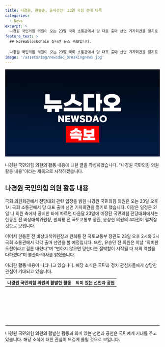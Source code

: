 ```yaml
---
title: 나경원, 한동훈, 출마선언! 23일 국힘 전대 대목
categories:
  - News
excerpt: >
  나경원 국민의힘 의원이 오는 23일 국회 소통관에서 당 대표 출마 선언 기자회견을 열기로 했다. 다음달 23일로 예정된 국민의힘 전당대회는 한동훈, 원희룡, 윤상현 의원의 4파전이 예상되며, 각각의 출마선언이 예정돼 있다. 유승민 전 의원은 불출마 의사를 밝히며 "변하지 않으면 망한다는 절박함이 시작될 때 역할을 다하겠다"고 전했다.
feature_text: >
  ## koreablockchain 실시간 뉴스 속보입니다.

  나경원 국민의힘 의원이 오는 23일 국회 소통관에서 당 대표 출마 선언 기자회견을 열기로 했다. 다음달 23일로 예정된 국민의힘 전당대회는 한동훈, 원희룡, 윤상현 의원의 4파전이 예상되며, 각각의 출마선언이 예정돼 있다. 유승민 전 의원은 불출마 의사를 밝히며 "변하지 않으면 망한다는 절박함이 시작될 때 역할을 다하겠다"고 전했다.
image: '/assets/img/newsdao_breakingnews.jpg'
---
```


<p><img src="/assets/img/newsdao_breakingnews.jpg" alt="koreablockchain 속보" /></p>

<p>나경원 국민의힘 의원의 활동 내용에 대한 글을 작성하겠습니다. "나경원 국민의힘 의원 활동 내용"이라는 제목으로 시작하겠습니다.</p>

<p data-ke-size="size16"></p>

<h2 data-ke-size="size26">나경원 국민의힘 의원 활동 내용</h2>

<p>국회 의원회관에서 전당대회 관련 입장을 밝힌 나경원 국민의힘 의원은 오는 23일 오후 1시 국회 소통관에서 당 대표 출마 선언 기자회견을 열기로 했습니다. 이같은 일정은 21일 나 의원 측에서 공지한 바에 따르면 다음달 23일에 예정된 국민의힘 전당대회에서는 한동훈 전 비상대책위원장, 원희룡 전 국토교통부 장관, 윤상현 의원의 4파전이 펼쳐질 것으로 보입니다.  </p>

<p>이어서 한동훈 전 비상대책위원장과 원희룡 전 국토교통부 장관도 23일 오후 2시와 3시 국회 소통관에서 각각 출마 선언을 할 예정입니다. 또한, 유승민 전 의원은 이날 “의미한 도전이라고 결론 내렸다”며 “변하지 않으면 망한다는 절박함이 시작될 때 저의 역할을 다하겠다”며 불출마 의사를 밝혔습니다.</p>

<p>이러한 활동 내용이 나타나고 있습니다. 해당 소식은 국민과 정치 관심자들에게 상당한 관심이 기대되고 있습니다.</p>

<table style="width: 726px; height: 138px;">
<tbody>
<tr>
<td style="text-align: center; height: 17px;"><b>나경원 국민의힘 의원의 활발한 활동</b></td>
<td style="text-align: center; height: 17px;"><b>의미 있는 선언과 공헌</b></td>
</tr>
</tbody>
</table>

<hr>

<p>나경원 국민의힘 의원의 활발한 활동과 의미 있는 선언과 공헌은 국민에게 기대를 주고 있습니다. 해당 소식에 대한 관심이 뜨겁게 쏠릴 것으로 보입니다.</p>

